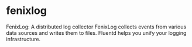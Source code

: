 # fenixlog
FenixLog:  A distributed log collector
FenixLog collects events from various data sources and writes them to files. Fluentd helps you unify your logging infrastructure.
